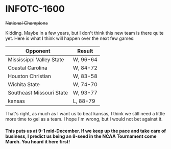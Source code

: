 # INFOTC-1600

~~National Champions~~

Kidding. Maybe in a few years, but I don't think this new team is there quite yet. Here is what I think will happen over the next few games:

| Opponent | Result |
| -------- | -------- |
| Mississippi Valley State | W, 96-64 |
| Coastal Carolina | W, 84-72 |
| Houston Christian | W, 83-58 |
| Wichita State | W, 74-70 |
| Southeast Missouri State | W, 93-77 |
| kansas | L, 88-79 |

That's right, as much as I want us to beat kansas, I think we still need a little more time to gel as a team. I hope I'm wrong, but I would not bet against it.

#### This puts us at 9-1 mid-December. If we keep up the pace and take care of business, I predict us being an 8-seed in the NCAA Tournament come March. You heard it here first!
